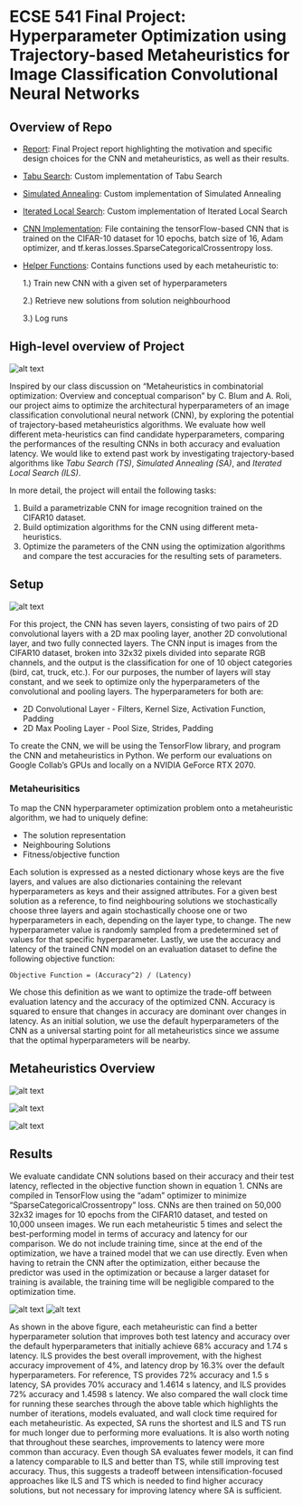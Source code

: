 # **ECSE 541 Final Project: Hyperparameter Optimization using Trajectory-based Metaheuristics for Image Classification Convolutional Neural Networks**

## Overview of Repo
- [Report](ECSE_541_Final_Report.pdf): Final Project report highlighting the motivation and specific design choices for the CNN and metaheuristics, as well as their results.
- [Tabu Search](tabu.py): Custom implementation of Tabu Search
- [Simulated Annealing](simulated_annealing.py): Custom implementation of Simulated Annealing
- [Iterated Local Search](iterated_local_search.py): Custom implementation of Iterated Local Search
- [CNN Implementation](cnn.py): File containing the tensorFlow-based CNN that is trained on the CIFAR-10 dataset for 10 epochs, batch size of 16, Adam optimizer, and tf.keras.losses.SparseCategoricalCrossentropy loss.
- [Helper Functions](cnn_helper.py): Contains functions used by each metaheuristic to:

    1.) Train new CNN with a given set of hyperparameters

    2.) Retrieve new solutions from solution neighbourhood

    3.) Log runs

## High-level overview of Project
![alt text](misc/dp.png)

Inspired by our class discussion on “Metaheuristics in combinatorial optimization: Overview and conceptual comparison” by C. Blum and A. Roli, our project aims to optimize the architectural hyperparameters of an image classification convolutional neural network (CNN), by exploring the potential of trajectory-based metaheuristics algorithms. We evaluate how well different meta-heuristics can find candidate hyperparameters, comparing the performances of the resulting CNNs in both accuracy and evaluation latency. We would like to extend past work by investigating trajectory-based algorithms like *Tabu Search (TS)*, *Simulated Annealing (SA)*, and *Iterated Local Search (ILS)*.

In more detail, the project will entail the following tasks:
1) Build a parametrizable CNN for image recognition trained on the CIFAR10 dataset.
2) Build optimization algorithms for the CNN using different meta-heuristics.
3) Optimize the parameters of the CNN using the optimization algorithms and compare the test accuracies for the
resulting sets of parameters.

## Setup
![alt text](misc/exsetup.png)

For this project, the CNN has seven layers, consisting of two pairs of 2D convolutional layers with a 2D max pooling layer, another 2D convolutional layer, and two fully connected layers. The CNN input is images from the CIFAR10 dataset, broken into 32x32 pixels divided into separate RGB channels, and the output is the classification for one of 10 object categories (bird, cat, truck, etc.). For our purposes, the number of layers will stay constant, and we seek to optimize only the hyperparameters of the convolutional and pooling layers. The hyperparameters for both are: 
* 2D Convolutional Layer - Filters, Kernel Size, Activation Function, Padding 
* 2D Max Pooling Layer - Pool Size, Strides, Padding

To create the CNN, we will be using the TensorFlow library, and program the CNN and metaheuristics in Python. We perform our evaluations on Google Collab’s GPUs and locally on a NVIDIA GeForce RTX 2070. 

### Metaheurisitics 

To map the CNN hyperparameter optimization problem onto a metaheuristic algorithm, we had to uniquely define:

* The solution representation
* Neighbouring Solutions
* Fitness/objective function

Each solution is expressed as a nested dictionary whose keys are the five layers, and values are also dictionaries containing the relevant hyperparameters as keys and their assigned attributes. For a given best solution as a reference, to find neighbouring solutions we stochastically choose three layers and again stochastically choose one or two hyperparameters in each, depending on the layer type, to change. The new hyperparameter value is randomly sampled from a predetermined set of values for that specific hyperparameter. Lastly, we use the accuracy and latency of the trained CNN model on an evaluation dataset to define the following objective function: 

```
Objective Function = (Accuracy^2) / (Latency)
```


We chose this definition as we want to optimize the trade-off between evaluation latency and the accuracy of the optimized CNN. Accuracy is squared to ensure that changes in accuracy are dominant over changes in latency. As an initial solution, we use the default hyperparameters of the CNN as a universal starting point for all metaheuristics since we assume that the optimal hyperparameters will be nearby.


## Metaheuristics Overview


![alt text](misc/tabu.png)



![alt text](misc/sa.png)


![alt text](misc/ils.png)


## Results

We evaluate candidate CNN solutions based on their accuracy and their test latency, reflected in the objective function
shown in equation 1. CNNs are compiled in TensorFlow using
the “adam” optimizer to minimize “SparseCategoricalCrossentropy” loss. CNNs are then trained on 50,000 32x32 images
for 10 epochs from the CIFAR10 dataset, and tested on 10,000
unseen images. We run each metaheuristic 5 times and select
the best-performing model in terms of accuracy and latency
for our comparison. We do not include training time, since
at the end of the optimization, we have a trained model that
we can use directly. Even when having to retrain the CNN
after the optimization, either because the predictor was used
in the optimization or because a larger dataset for training is
available, the training time will be negligible compared to the
optimization time. 


![alt text](misc/results.png)
![alt text](misc/time.png)

As shown in the above figure, each metaheuristic can find a better hyperparameter solution that improves both test latency and accuracy over the default hyperparameters that initially achieve 68% accuracy and 1.74 s latency. ILS provides the best overall improvement, with the highest accuracy improvement of 4%, and latency drop by 16.3% over the default hyperparameters. For reference, TS provides 72% accuracy and 1.5 s latency, SA provides 70% accuracy and 1.4614 s latency, and ILS provides 72% accuracy and 1.4598 s latency. We also compared the wall clock time for running these searches through the above table which highlights the number of iterations, models evaluated, and wall clock time required for each metaheuristic. As expected, SA runs the shortest and ILS and TS run for much longer due to performing more evaluations. It is also worth noting that throughout these searches, improvements to latency were more common than accuracy. Even though SA evaluates fewer models, it can find a latency comparable to ILS and better than TS, while still improving test accuracy. Thus, this suggests a tradeoff between intensification-focused approaches like ILS and TS which is needed to find higher accuracy solutions, but not necessary for improving latency where SA is sufficient.
